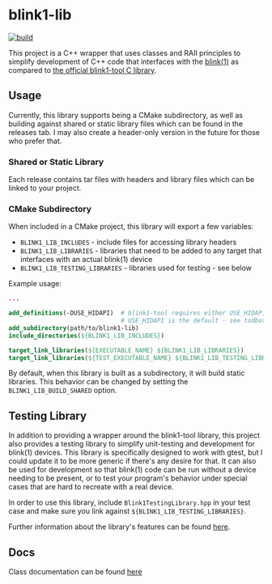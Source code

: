 blink1-lib
==========
[![build](https://github.com/evan1026/blink1-lib/actions/workflows/ccpp.yml/badge.svg?branch=master)](https://github.com/evan1026/blink1-lib/actions/workflows/ccpp.yml)

This project is a C++ wrapper that uses classes and RAII principles to simplify
development of C++ code that interfaces with the [blink(1)](https://blink1.thingm.com/)
as compared to [the official blink1-tool C library](https://github.com/todbot/blink1-tool).

## Usage
Currently, this library supports being a CMake subdirectory, as well as building against shared or static
library files which can be found in the releases tab. I may also create a header-only version in the future for
those who prefer that.

### Shared or Static Library
Each release contains tar files with headers and library files which can be linked to your project.

### CMake Subdirectory
When included in a CMake project, this library will export a few variables:
* `BLINK1_LIB_INCLUDES` - include files for accessing library headers
* `BLINK1_LIB_LIBRARIES` - libraries that need to be added to any target that interfaces with an actual blink(1) device
* `BLINK1_LIB_TESTING_LIBRARIES` - libraries used for testing - see below

Example usage:
```cmake
...

add_definitions(-DUSE_HIDAPI)  # blink1-tool requires either USE_HIDAPI or USE_HIDDATA to be set
                               # USE_HIDAPI is the default - see todbot/blink1-tool for more info
add_subdirectory(path/to/blink1-lib)
include_directories(${BLINK1_LIB_INCLUDES})

target_link_libraries(${EXECUTABLE_NAME} ${BLINK1_LIB_LIBRARIES})
target_link_libraries(${TEST_EXECUTABLE_NAME} ${BLINK1_LIB_TESTING_LIBRARIES})
```

By default, when this library is built as a subdirectory, it will build static libraries.
This behavior can be changed by setting the `BLINK1_LIB_BUILD_SHARED` option.

## Testing Library
In addition to providing a wrapper around the blink1-tool library, this project
also provides a testing library to simplify unit-testing and development for blink(1)
devices. This library is specifically designed to work with gtest, but I could update
it to be more generic if there's any desire for that. It can also be used for
development so that blink(1) code can be run without a device needing to be present,
or to test your program's behavior under special cases that are hard to recreate
with a real device.

In order to use this library, include `Blink1TestingLibrary.hpp` in your test case
and make sure you link against `${BLINK1_LIB_TESTING_LIBRARIES}`.

Further information about the library's features can be found [here](https://evan1026.github.io/blink1-lib/docs/namespacefake__blink1__lib.html).

## Docs
Class documentation can be found [here](https://evan1026.github.io/blink1-lib/docs/index.html)
